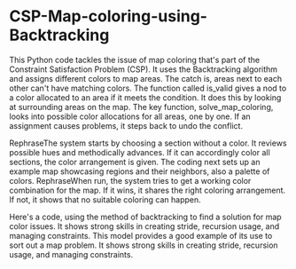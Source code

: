 # CSP-Map-coloring-using-Backtracking

This Python code tackles the issue of map coloring that's part of the Constraint Satisfaction Problem (CSP). It uses the Backtracking algorithm and assigns different colors to map areas. The catch is, areas next to each other can't have matching colors.
The function called is_valid gives a nod to a color allocated to an area if it meets the condition. It does this by looking at surrounding areas on the map. The key function, solve_map_coloring, looks into possible color allocations for all areas, one by one. If an assignment causes problems, it steps back to undo the conflict.

RephraseThe system starts by choosing a section without a color. It reviews possible hues and methodically advances. If it can accordingly color all sections, the color arrangement is given. The coding next sets up an example map showcasing regions and their neighbors, also a palette of colors.
RephraseWhen run, the system tries to get a working color combination for the map. If it wins, it shares the right coloring arrangement. If not, it shows that no suitable coloring can happen.

Here's a code, using the method of backtracking to find a solution for map color issues. It shows strong skills in creating stride, recursion usage, and managing constraints. This model provides a good example of its use to sort out a map problem.
It shows strong skills in creating stride, recursion usage, and managing constraints.
